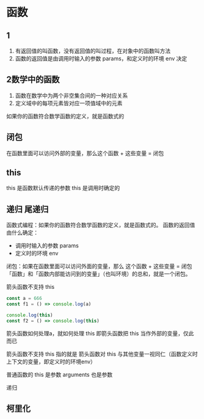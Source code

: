 # 函数

## 1

1. 有返回值的叫函数，没有返回值的叫过程，在对象中的函数叫方法
2. 函数的返回值是由调用时输入的参数 params，和定义时的环境 env 决定

## 2数学中的函数

1. 函数在数学中为两个非空集合间的一种对应关系
2. 定义域中的每项元素皆对应一项值域中的元素

如果你的函数符合数学函数的定义，就是函数式的

## 闭包

在函数里面可以访问外部的变量，那么这个函数 + 这些变量 = 闭包

## this

this 是函数默认传递的参数
this 是调用时确定的

## 递归 尾递归

函数式编程：如果你的函数符合数学函数的定义，就是函数式的。
函数的返回值由什么确定：

- 调用时输入的参数 params 
- 定义时的环境 env

 闭包：如果在函数里面可以访问外面的变量，那么 这个函数 + 这些变量 = 闭包
「函数」和「函数内部能访问到的变量」（也叫环境）的总和，就是一个闭包。

箭头函数不支持 this

``` js
const a = 666
const f1 = () => console.log(a)

console.log(this)
const f2 = () => console.log(this)
```

箭头函数如何处理a，就如何处理 this
即箭头函数把 this 当作外部的变量，仅此而已

箭头函数不支持 this 指的就是
箭头函数对 this 与其他变量一视同仁（函数定义时上下文的变量，即定义时的环境env）

普通函数的 this 是参数 arguments 也是参数


递归



## 柯里化



